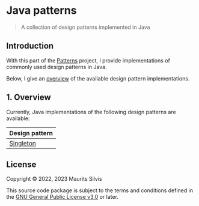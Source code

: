 # Java patterns

> A collection of design patterns implemented in Java

## Introduction

With this part of the [Patterns](..) project, I provide implementations of commonly used design patterns in Java.

Below, I give an [overview](#1-overview) of the available design pattern implementations.

## 1. Overview

Currently, Java implementations of the following design patterns are available:

| Design pattern                                                      |
|---------------------------------------------------------------------|
| [Singleton](src/main/java/nl/mauritssilvis/patterns/java/singleton) |

## License

Copyright © 2022, 2023 Maurits Silvis

This source code package is subject to the terms and conditions defined in the [GNU General Public License v3.0](../LICENSE.md) or later.
